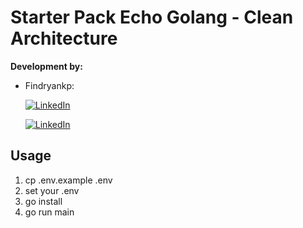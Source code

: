 # Starter Pack Echo Golang - Clean Architecture

**Development by:** 
- Findryankp:
  
    [![LinkedIn](https://img.shields.io/badge/-Findryankp-black?style=for-the-badge&logo=github&logoColor=white)](https://www.github.com/Findryankp/)

    [![LinkedIn](https://img.shields.io/badge/-Findryankp-blue?style=for-the-badge&logo=linkedin&logoColor=white)](https://www.linkedin.com/in/Findryankp/)

## Usage
1. cp .env.example .env
2. set your .env
3. go install
4. go run main